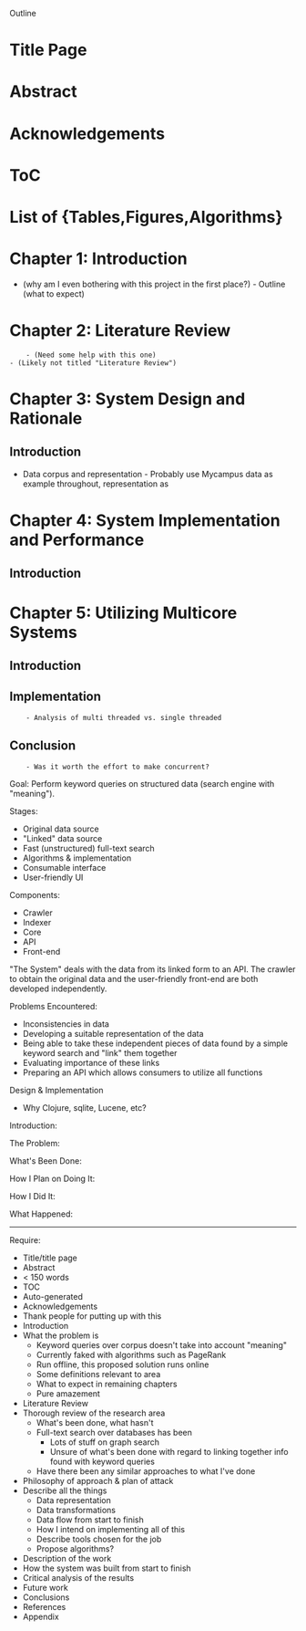 Outline

# Title Page
# Abstract
# Acknowledgements
# ToC
# List of {Tables,Figures,Algorithms}
# Chapter 1:  Introduction
- (why am I even bothering with this project in the first place?)
		- Outline (what to expect)

# Chapter 2:  Literature Review
		- (Need some help with this one)
  	- (Likely not titled "Literature Review")

# Chapter 3:  System Design and Rationale
## Introduction
- Data corpus and representation
		- Probably use Mycampus data as example throughout, representation as 

# Chapter 4:  System Implementation and Performance
## Introduction

# Chapter 5:  Utilizing Multicore Systems
## Introduction
## Implementation
		- Analysis of multi threaded vs. single threaded
## Conclusion
		- Was it worth the effort to make concurrent?

Goal:  Perform keyword queries on structured data (search engine with "meaning").

Stages:
 - Original data source
 - "Linked" data source
 - Fast (unstructured) full-text search
 - Algorithms & implementation
 - Consumable interface
 - User-friendly UI

Components:
 - Crawler
 - Indexer
 - Core
 - API
 - Front-end

"The System" deals with the data from its linked form to an API.  The crawler to obtain the original data and the user-friendly front-end are both developed independently.

Problems Encountered:
 - Inconsistencies in data
 - Developing a suitable representation of the data
 - Being able to take these independent pieces of data found by a simple keyword search and "link" them together
 - Evaluating importance of these links
 - Preparing an API which allows consumers to utilize all functions

Design & Implementation
 - Why Clojure, sqlite, Lucene, etc?

Introduction:


The Problem:


What's Been Done:


How I Plan on Doing It:


How I Did It:


What Happened:


---
Require:
 - Title/title page
 - Abstract
  - < 150 words
 - TOC
  - Auto-generated
 - Acknowledgements
  - Thank people for putting up with this
 - Introduction
  - What the problem is
	 - Keyword queries over corpus doesn't take into account "meaning"
	 - Currently faked with algorithms such as PageRank
	  - Run offline, this proposed solution runs online
	- Some definitions relevant to area
	- What to expect in remaining chapters
	 - Pure amazement
 - Literature Review
  - Thorough review of the research area
	 - What's been done, what hasn't
	  - Full-text search over databases has been
		- Lots of stuff on graph search
		- Unsure of what's been done with regard to linking together info found with keyword queries
	 - Have there been any similar approaches to what I've done
 - Philosophy of approach & plan of attack
  - Describe all the things
	 - Data representation
	 - Data transformations
	 - Data flow from start to finish
	- How I intend on implementing all of this
	 - Describe tools chosen for the job
	 - Propose algorithms?
 - Description of the work
  - How the system was built from start to finish
 - Critical analysis of the results
 - Future work
 - Conclusions
 - References
 - Appendix
